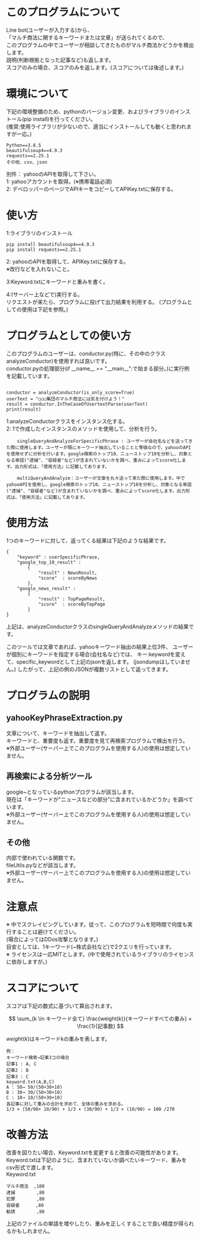 
# このプログラムについて
Line bot(ユーザーが入力する)から、  
「マルチ商法に関するキーワードまたは文章」が送られてくるので、  
このプログラムの中でユーザーが相談してきたものがマルチ商法かどうかを検出します。  
説明(判断根拠となった記事など)も返します。  
スコアのみの場合、スコアのみを返します。(スコアについては後述します。)  

# 環境について
下記の環境整備のため、pythonのバージョン変更、およびライブラリのインストール(pip install)を行ってください。  
(推奨:使用ライブラリが少ないので、適当にインストールしても動くと思われますが一応。)  
```
Python==3.8.5  
beautifulsoup4==4.9.3  
requests==2.25.1  
その他、csv、json
```
別件：
yahooのAPIを取得して下さい。  
1: yahooアカウントを取得。(※携帯電話必須)  
2: デベロッパーのページでAPIキーをコピーしてAPIKey.txtに保存する。  

# 使い方
1:ライブラリのインストール  
```
pip install beautifulsoup4==4.9.3  
pip install requests==2.25.1
```
2: yahooのAPIを取得して、APIKey.txtに保存する。  
※改行などを入れないこと。

3:Keyword.txtにキーワードと重みを書く。  

4:(サーバー上などで)実行する。  
リクエストが来たら、プログラムに投げて出力結果を利用する。
(プログラムとしての使用は下記を参照。)

# プログラムとしての使い方
このプログラムのユーザーは、conductor.py(特に、その中のクラスanalyzeConductor)を使用すれば良いです。  
conductor.pyの処理部分(if \_\_name\_\_ == "\_\_main\_\_":で始まる部分。)に実行例を記載しています。

```

conductor = analyzeConductor(is_only_score=True)
userText = "○○○集団のマルチ商法には気を付けよう！"
result = conductor.InTheCaseOfUsertextParse(userText)
print(result)
```

1:analyzeConductorクラスをインスタンス化する。  
2: 1で作成したインスタンスのメソッドを使用して、分析を行う。
```
    singleQueryAndAnalyzeForSpecificPhrase : ユーザーが会社名などを送ってきた際に使用します。ユーザーが既にキーワード抽出していることと等価なので、yahooのAPIを使用せずに分析を行います。google検索のトップ10、ニューストップ10を分析し、対象となる単語("逮捕"、"容疑者"など)が含まれていないかを調べ、重みによってscore化します。出力形式は、「使用方法」に記載してあります。  
    
    multiQueryAndAnalyze：ユーザーが文章を丸々送って来た際に使用します。中でyahooAPIを使用し、google検索のトップ10、ニューストップ10を分析し、対象となる単語("逮捕"、"容疑者"など)が含まれていないかを調べ、重みによってscore化します。出力形式は、「使用方法」に記載してあります。 

```
# 使用方法
1つのキーワードに対して、返ってくる結果は下記のような結果です。
```
{   
    "keyword" : userSpecificPhrase,
    "google_top_10_result" : 
        {
            "result" : NewsResult,
            "score"  : scoreByNews
        },
    "google_news_result" : 
        {
            "result" : TopPageResult,
            "score"  : scoreByTopPage
        }
}
```
上記は、analyzeConductorクラスのsingleQueryAndAnalyzeメソッドの結果です。

このツールでは文章であれば、yahooキーワード抽出の結果上位3件、
ユーザーが個別にキーワードを指定する場合(会社名など)では、
キー:keywordを変えて、specific_keywordとして上記のjsonを返します。
(jsondumpはしていません。)
したがって、上記の例のJSONが複数リストとして返ってきます。

# プログラムの説明

## yahooKeyPhraseExtraction.py
文章について、キーワードを抽出して返す。  
キーワードと、重要度も返す。重要度を見て再検索プログラムで検出を行う。  
※外部ユーザー(サーバー上でこのプログラムを使用する人)の使用は想定していません。

## 再検索による分析ツール
google~となっているpythonプログラムが該当します。  
現在は「キーワードが"ニュースなどの部分"に含まれているかどうか」を調べています。  
※外部ユーザー(サーバー上でこのプログラムを使用する人)の使用は想定していません。

## その他
内部で使われている関数です。  
fileUtils.pyなどが該当します。  
※外部ユーザー(サーバー上でこのプログラムを使用する人)の使用は想定していません。


# 注意点
※ 中でスクレイピングしています。従って、このプログラムを短時間で何度も実行することは避けてください。  
(場合によってはDDos攻撃となります。)  
目安としては、1キーワード(~株式会社など)で2クエリを行っています。  
※ ライセンスは一応MITとします。(中で使用されているライブラリのライセンスに依存しますが。)

# スコアについて
スコアは下記の数式に基づいて算出されます。


$$ \sum_{k \in キーワード全て} \frac{weight(k)}{キーワードすべての重み} × \frac{1}{記事数} $$

$weight(k)$はキーワードkの重みを表します。

```
例：
キーワード検索→記事3コの場合
記事1 : A, C
記事2 : B
記事3 : C
keyword.txt(A,B,C)
A : 50→ 50/(50+30+10)
B : 30→ 30/(50+30+10)
C : 10→ 10/(50+30+10)
各記事に対して重みの合計を求めて、全体の重みを求める。
1/3 × (50/90+ 10/90) + 1/3 × (30/90) + 1/3 × (10/90) = 100 /270
```

# 改善方法  
改善を図りたい場合、Keyword.txtを変更すると改善の可能性があります。  
Keyword.txtは下記のように、含まれていないか調べたいキーワード、重みをcsv形式で渡します。  
Keyword.txt
```
マルチ商法  ,100
逮捕        ,80
犯罪        ,80
容疑者      ,80
勧誘        ,80
```
上記のファイルの単語を増やしたり、重みを正しくすることで良い精度が得られるかもしれません。
